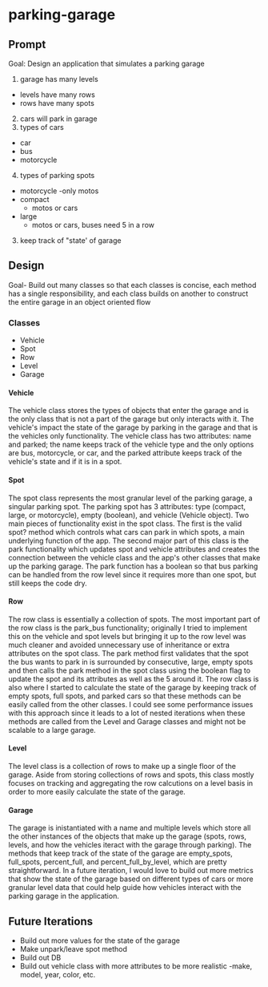# parking-garage

## Prompt
Goal: Design an application that simulates a parking garage

1.  garage has many levels
  - levels have many rows
  - rows have many spots
2.  cars will park in garage
3.  types of cars
  - car
  - bus
  - motorcycle
4.  types of parking spots
  - motorcycle 
    -only motos
  - compact 
    - motos or cars
  - large
    - motos or cars, buses need 5 in a row
3.  keep track of "state' of garage

## Design
Goal- Build out many classes so that each classes is concise, each method has a single responsibility, and each class builds on another to construct the entire garage in an object oriented flow

### Classes
- Vehicle
- Spot
- Row
- Level
- Garage

####  Vehicle
The vehicle class stores the types of objects that enter the garage and is the only class that is not a part of the garage but only interacts with it.  The vehicle's impact the state of the garage by parking in the garage and that is the vehicles only functionality.  The vehicle class has two attributes: name and parked;  the name keeps track of the vehicle type and the only options are bus, motorcycle, or car, and the parked attribute keeps track of the vehicle's state and if it is in a spot.

#### Spot
The spot class represents the most granular level of the parking garage, a singular parking spot.  The parking spot has 3 attributes: type (compact, large, or motorcycle), empty (boolean), and vehicle (Vehicle object).  Two main pieces of functionality exist in the spot class.  The first is the valid spot? method which controls what cars can park in which spots, a main underlying function of the app.  The second major part of this class is the park functionality which updates spot and vehicle attributes and creates the connection between the vehicle class and the app's other classes that make up the parking garage.  The park function has a boolean so that bus parking can be handled from the row level since it requires more than one spot, but still keeps the code dry.

#### Row
The row class is essentially a collection of spots.  The most important part of the row class is the park_bus functionality; originally I tried to implement this on the vehicle and spot levels but bringing it up to the row level was much cleaner and avoided unnecessary use of inheritance or extra attributes on the spot class.  The park method first validates that the spot the bus wants to park in is surrounded by consecutive, large, empty spots and then calls the park method in the spot class using the boolean flag to update the spot and its attributes as well as the 5 around it.  The row class is also where I started to calculate the state of the garage by keeping track of empty spots, full spots, and parked cars so that these methods can be easily called from the other classes.  I could see some performance issues with this approach since it leads to a lot of nested iterations when these methods are called from the Level and Garage classes and might not be scalable to a large garage.

#### Level
The level class is a collection of rows to make up a single floor of the garage.  Aside from storing collections of rows and spots, this class mostly focuses on tracking and aggregating the row calcutions on a level basis in order to more easily calculate the state of the garage.

#### Garage

The garage is inistantiated with a name and multiple levels which store all the other instances of the objects that make up the garage (spots, rows, levels, and how the vehicles iteract with the garage through parking).  The methods that keep track of the state of the garage are empty_spots, full_spots, percent_full, and percent_full_by_level, which are pretty straightforward.  In a future iteration, I would love to build out more metrics that show the state of the garage based on different types of cars or more granular level data that could help guide how vehicles interact with the parking garage in the application.


## Future Iterations

- Build out more values for the state of the garage
- Make unpark/leave spot method
- Build out DB
- Build out vehicle class with more attributes to be more realistic
  -make, model, year, color, etc.
